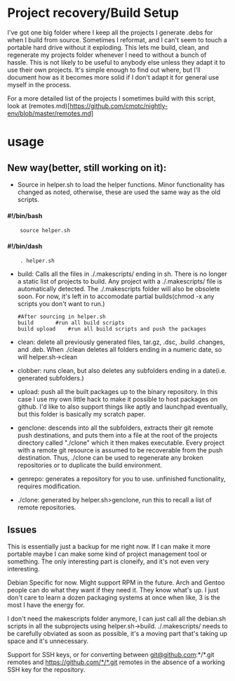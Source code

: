 Project recovery/Build Setup
============================
I've got one big folder where I keep all the projects I generate .debs for when
I build from source. Sometimes I reformat, and I can't seem to touch a portable
hard drive without it exploding. This lets me build, clean, and regenerate my
projects folder whenever I need to without a bunch of hassle. This is not likely
to be useful to anybody else unless they adapt it to use their own projects.
It's simple enough to find out where, but I'll document how as it becomes more
solid if I don't adapt it for general use myself in the process.

For a more detailed list of the projects I sometimes build with this script,
look at (remotes.md)[https://github.com/cmotc/nightly-env/blob/master/remotes.md]

usage
=====

New way(better, still working on it):
-------------------------------------

  * Source in helper.sh to load the helper functions. Minor functionality has
changed as noted, otherwise, these are used the same way as the old scripts.

#### #!/bin/bash

        source helper.sh

#### #!/bin/dash

        . helper.sh

  * build: Calls all the files in ./.makescripts/ ending in sh. There is no
longer a static list of projects to build. Any project with a ./.makescripts/
file is automatically detected. The ./.makescripts folder will also be obsolete
soon. For now, it's left in to accomodate partial builds(chmod -x any scripts
you don't want to run.)

        #After sourcing in helper.sh
        build		#run all build scripts
        build upload 	#run all build scripts and push the packages

  * clean: delete all previously generated files, tar.gz, .dsc, .build .changes,
and .deb. When ./clean deletes all folders ending in a numeric date, so will
helper.sh->clean

  * clobber: runs clean, but also deletes any subfolders ending in a date(i.e.
generated subfolders.)

  * upload: push all the built packages up to the binary repository. In this
case I use my own little hack to make it possible to host packages on github.
I'd like to also support things like aptly and launchpad eventually, but this
folder is basically my scratch paper.

  * genclone: descends into all the subfolders, extracts their git remote
push destinations, and puts them into a file at the root of the projects
directory called "./clone" which it then makes executable. Every project with
a remote git resource is assumed to be recoverable from the push destination.
Thus, ./clone can be used to regenerate any broken repositories or to duplicate
the build environment.

  * genrepo: generates a repository for you to use. unfinished functionality,
requires modification.

  * ./clone: generated by helper.sh>genclone, run this to recall a list of
remote repositories.

Issues
------
This is essentially just a backup for me right now. If I can make it more
portable maybe I can make some kind of project management tool or something. The
only interesting part is cloneify, and it's not even very interesting.

Debian Specific for now. Might support RPM in the future. Arch and Gentoo people
can do what they want if they need it. They know what's up. I just don't care to
learn a dozen packaging systems at once when like, 3 is the most I have the
energy for.

I don't need the makescripts folder anymore, I can just call all the debian.sh
scripts in all the subprojects using helper.sh->build. ./.makescripts/ needs to
be carefully obviated as soon as possible, it's a moving part that's taking up
space and it's unnecessary.

Support for SSH keys, or for converting between git@github.com:\*/\*.git remotes
and https://github.com/*/*.git remotes in the absence of a working SSH key for
the repository.